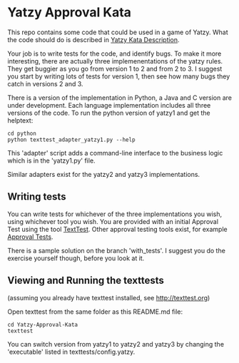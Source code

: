 Yatzy Approval Kata 
====================

This repo contains some code that could be used in a game of Yatzy. What the code should do is described in [Yatzy Kata Description](https://sammancoaching.org/kata_descriptions/yatzy.html).

Your job is to write tests for the code, and identify bugs. To make it more 
interesting, there are actually three implemenentations of the yatzy rules. They 
get buggier as you go from version 1 to 2 and from 2 to 3. I suggest you start
by writing lots of tests for version 1, then see how many bugs they catch in versions 2 and 3.

There is a version of the implementation in Python, a Java and C version are under development. Each language implementation includes all three versions of the code. To run the python version of yatzy1 and get the helptext:

	cd python
	python texttest_adapter_yatzy1.py --help

This 'adapter' script adds a command-line interface to the business logic which is
in the 'yatzy1.py' file.

Similar adapters exist for the yatzy2 and yatzy3 implementations.

Writing tests
-------------

You can write tests for whichever of the three implementations you wish, using whichever tool you wish. You are provided with an initial Approval Test using the tool [TextTest](http://texttest.org). Other approval testing tools exist, for example [Approval Tests](http://approvaltests.com/). 

There is a sample solution on the branch 'with_tests'. I suggest you do
the exercise yourself though, before you look at it.

Viewing and Running the texttests
---------------------------------

(assuming you already have texttest installed, see http://texttest.org)

Open texttest from the same folder as this README.md file:

    cd Yatzy-Approval-Kata
	texttest 

You can switch version from yatzy1 to yatzy2 and yatzy3 by changing the 'executable' listed in texttests/config.yatzy.

